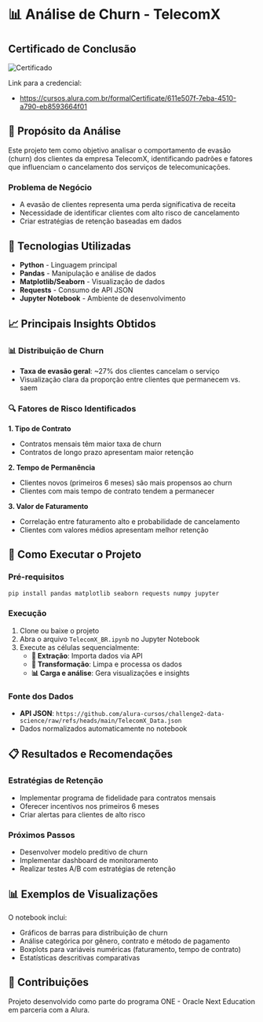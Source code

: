 # 📊 Análise de Churn - TelecomX

## Certificado de Conclusão

![Certificado](https://github.com/user-attachments/assets/8cde77f8-7314-4b30-91f4-14bab1e97b13)

Link para a credencial:
- https://cursos.alura.com.br/formalCertificate/611e507f-7eba-4510-a790-eb8593664f01

## 🎯 Propósito da Análise

Este projeto tem como objetivo analisar o comportamento de evasão (churn) dos clientes da empresa TelecomX, identificando padrões e fatores que influenciam o cancelamento dos serviços de telecomunicações.

### Problema de Negócio

- A evasão de clientes representa uma perda significativa de receita
- Necessidade de identificar clientes com alto risco de cancelamento
- Criar estratégias de retenção baseadas em dados

## 🔧 Tecnologias Utilizadas

- **Python** - Linguagem principal
- **Pandas** - Manipulação e análise de dados
- **Matplotlib/Seaborn** - Visualização de dados
- **Requests** - Consumo de API JSON
- **Jupyter Notebook** - Ambiente de desenvolvimento

## 📈 Principais Insights Obtidos

### 📊 Distribuição de Churn

- **Taxa de evasão geral**: ~27% dos clientes cancelam o serviço
- Visualização clara da proporção entre clientes que permanecem vs. saem

### 🔍 Fatores de Risco Identificados

**1. Tipo de Contrato**

- Contratos mensais têm maior taxa de churn
- Contratos de longo prazo apresentam maior retenção

**2. Tempo de Permanência**

- Clientes novos (primeiros 6 meses) são mais propensos ao churn
- Clientes com mais tempo de contrato tendem a permanecer

**3. Valor de Faturamento**

- Correlação entre faturamento alto e probabilidade de cancelamento
- Clientes com valores médios apresentam melhor retenção

## 🚀 Como Executar o Projeto

### Pré-requisitos
```bash
pip install pandas matplotlib seaborn requests numpy jupyter
```

### Execução

1. Clone ou baixe o projeto
2. Abra o arquivo `TelecomX_BR.ipynb` no Jupyter Notebook
3. Execute as células sequencialmente:
   - **📌 Extração**: Importa dados via API
   - **🔧 Transformação**: Limpa e processa os dados
   - **📊 Carga e análise**: Gera visualizações e insights

### Fonte dos Dados

- **API JSON**: `https://github.com/alura-cursos/challenge2-data-science/raw/refs/heads/main/TelecomX_Data.json`
- Dados normalizados automaticamente no notebook

## 📋 Resultados e Recomendações

### Estratégias de Retenção

- Implementar programa de fidelidade para contratos mensais
- Oferecer incentivos nos primeiros 6 meses
- Criar alertas para clientes de alto risco

### Próximos Passos

- Desenvolver modelo preditivo de churn
- Implementar dashboard de monitoramento
- Realizar testes A/B com estratégias de retenção

## 📊 Exemplos de Visualizações

O notebook inclui:

- Gráficos de barras para distribuição de churn
- Análise categórica por gênero, contrato e método de pagamento
- Boxplots para variáveis numéricas (faturamento, tempo de contrato)
- Estatísticas descritivas comparativas

## 🤝 Contribuições

Projeto desenvolvido como parte do programa ONE - Oracle Next Education em parceria com a Alura.
